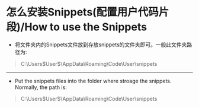 # 怎么安装Snippets(配置用户代码片段)/How to use the Snippets
* 将文件夹内的Snippets文件放到存放snippets的文件夹即可。一般此文件夹路径为:
> C:\Users\$User$\AppData\Roaming\Code\User\snippets
***
* Put the snippets files into the folder where stroage the snippets. Normally, the path is:
> C:\Users\$User$\AppData\Roaming\Code\User\snippets

